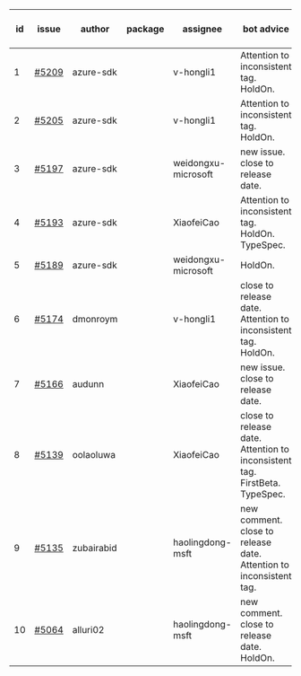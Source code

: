 | id | issue | author | package | assignee | bot advice | created date of issue | target release date | date from target |
| ------ | ------ | ------ | ------ | ------ | ------ | ------ | ------ | :-----: |
| 1 | [#5209](https://github.com/Azure/sdk-release-request/issues/5209) | azure-sdk |  | v-hongli1 | Attention to inconsistent tag. HoldOn. | 05-15 | 06-21 |  |
| 2 | [#5205](https://github.com/Azure/sdk-release-request/issues/5205) | azure-sdk |  | v-hongli1 | Attention to inconsistent tag. HoldOn. | 05-15 | 06-21 |  |
| 3 | [#5197](https://github.com/Azure/sdk-release-request/issues/5197) | azure-sdk |  | weidongxu-microsoft | new issue. close to release date. | 05-09 | 05-24 | 2 |
| 4 | [#5193](https://github.com/Azure/sdk-release-request/issues/5193) | azure-sdk |  | XiaofeiCao | Attention to inconsistent tag. HoldOn. TypeSpec. | 05-09 | fail to get. |  |
| 5 | [#5189](https://github.com/Azure/sdk-release-request/issues/5189) | azure-sdk |  | weidongxu-microsoft | HoldOn. | 05-08 | 06-21 |  |
| 6 | [#5174](https://github.com/Azure/sdk-release-request/issues/5174) | dmonroym |  | v-hongli1 | close to release date. Attention to inconsistent tag. HoldOn. | 04-30 | 05-24 | 2 |
| 7 | [#5166](https://github.com/Azure/sdk-release-request/issues/5166) | audunn |  | XiaofeiCao | new issue. close to release date. | 04-29 | 05-24 | 2 |
| 8 | [#5139](https://github.com/Azure/sdk-release-request/issues/5139) | oolaoluwa |  | XiaofeiCao | close to release date. Attention to inconsistent tag. FirstBeta. TypeSpec. | 04-16 | 05-24 | 2 |
| 9 | [#5135](https://github.com/Azure/sdk-release-request/issues/5135) | zubairabid |  | haolingdong-msft | new comment. close to release date. Attention to inconsistent tag. | 04-12 | 05-24 | 2 |
| 10 | [#5064](https://github.com/Azure/sdk-release-request/issues/5064) | alluri02 |  | haolingdong-msft | new comment. close to release date. HoldOn. | 03-20 | 05-24 | 2 |
